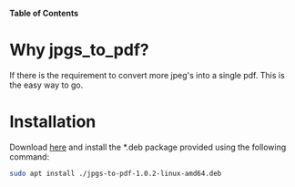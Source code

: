 **Table of Contents**

# Why jpgs_to_pdf?
If there is the requirement to convert more jpeg's into a single pdf. This is the easy way to go.
# Installation
Download [here](https://github.com/majojoe/jpgs_to_pdf/releases/download/v1.0.2/jpgs-to-pdf-1.0.2-linux-amd64.deb) and install the \*.deb package provided using the following command:
```bash
sudo apt install ./jpgs-to-pdf-1.0.2-linux-amd64.deb
```
 
